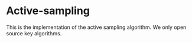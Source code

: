 # Active-sampling
This is the implementation of the active sampling algorithm.
We only open source key algorithms.

